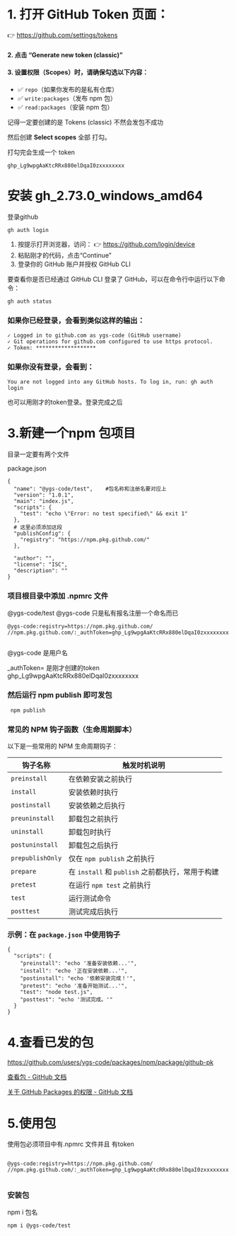 # 1. 打开 GitHub Token 页面：

👉 https://github.com/settings/tokens

#### 2. 点击 **“Generate new token (classic)”**

#### 3. 设置权限（Scopes）时，请确保勾选以下内容：

- ✅ `repo`（如果你发布的是私有仓库）
- ✅ `write:packages`（发布 npm 包）
- ✅ `read:packages`（安装 npm 包）

记得一定要创建的是          Tokens (classic)  不然会发包不成功

然后创建 **Select scopes**  全部 打勾。

打勾完会生成一个 token

```
ghp_Lg9wpgAaKtcRRx880elDqaI0zxxxxxxxx
```

# 安装 gh_2.73.0_windows_amd64

登录github

```
gh auth login
```

1. 按提示打开浏览器，访问：
   👉 https://github.com/login/device
2. 粘贴刚才的代码，点击“Continue”
3. 登录你的 GitHub 账户并授权 GitHub CLI

要查看你是否已经通过 GitHub CLI 登录了 GitHub，可以在命令行中运行以下命令：

```
gh auth status
```

### 如果你已经登录，会看到类似这样的输出：

```
✓ Logged in to github.com as ygs-code (GitHub username)
✓ Git operations for github.com configured to use https protocol.
✓ Token: *******************
```

### 如果你没有登录，会看到：

```
You are not logged into any GitHub hosts. To log in, run: gh auth login
```

也可以用刚才的token登录。登录完成之后

# 3.新建一个npm 包项目

目录一定要有两个文件

package.json

```
{
  "name": "@ygs-code/test",    #包名称和注册名要对应上
  "version": "1.0.1",
  "main": "index.js",
  "scripts": {
    "test": "echo \"Error: no test specified\" && exit 1"
  },
  # 这里必须添加这段
  "publishConfig": {
    "registry": "https://npm.pkg.github.com/"
  },
  
  "author": "",
  "license": "ISC",
  "description": ""
}

```

### 项目根目录中添加 .npmrc 文件

@ygs-code/test        @ygs-code 只是私有报名注册一个命名而已

```
@ygs-code:registry=https://npm.pkg.github.com/
//npm.pkg.github.com/:_authToken=ghp_Lg9wpgAaKtcRRx880elDqaI0zxxxxxxxx
 
```

@ygs-code 是用户名

_authToken= 是刚才创建的token  ghp_Lg9wpgAaKtcRRx880elDqaI0zxxxxxxxx

### 然后运行   npm publish    即可发包

```
 npm publish  
```

### 常见的 NPM 钩子函数（生命周期脚本）

以下是一些常用的 NPM 生命周期钩子：

| 钩子名称           | 触发时机说明                                         |
| ------------------ | ---------------------------------------------------- |
| `preinstall`     | 在依赖安装之前执行                                   |
| `install`        | 安装依赖时执行                                       |
| `postinstall`    | 安装依赖之后执行                                     |
| `preuninstall`   | 卸载包之前执行                                       |
| `uninstall`      | 卸载包时执行                                         |
| `postuninstall`  | 卸载包之后执行                                       |
| `prepublishOnly` | 仅在 `npm publish` 之前执行                        |
| `prepare`        | 在 `install` 和 `publish` 之前都执行，常用于构建 |
| `pretest`        | 在运行 `npm test` 之前执行                         |
| `test`           | 运行测试命令                                         |
| `posttest`       | 测试完成后执行                                       |

### 示例：在 `package.json` 中使用钩子

```
{
  "scripts": {
    "preinstall": "echo '准备安装依赖...'",
    "install": "echo '正在安装依赖...'",
    "postinstall": "echo '依赖安装完成！'",
    "pretest": "echo '准备开始测试...'",
    "test": "node test.js",
    "posttest": "echo '测试完成。'"
  }
}

```

# 4.查看已发的包

https://github.com/users/ygs-code/packages/npm/package/github-pk

[查看包 - GitHub 文档](https://docs.github.com/zh/packages/learn-github-packages/viewing-packages)

[关于 GitHub Packages 的权限 - GitHub 文档](https://docs.github.com/zh/packages/learn-github-packages/about-permissions-for-github-packages#permissions-for-repository-scoped-packages)

# 5.使用包

使用包必须项目中有.npmrc 文件并且 有token

```

@ygs-code:registry=https://npm.pkg.github.com/
//npm.pkg.github.com/:_authToken=ghp_Lg9wpgAaKtcRRx880elDqaI0zxxxxxxxx
 
```

### 安装包

npm i  包名

```
npm i @ygs-code/test
```
